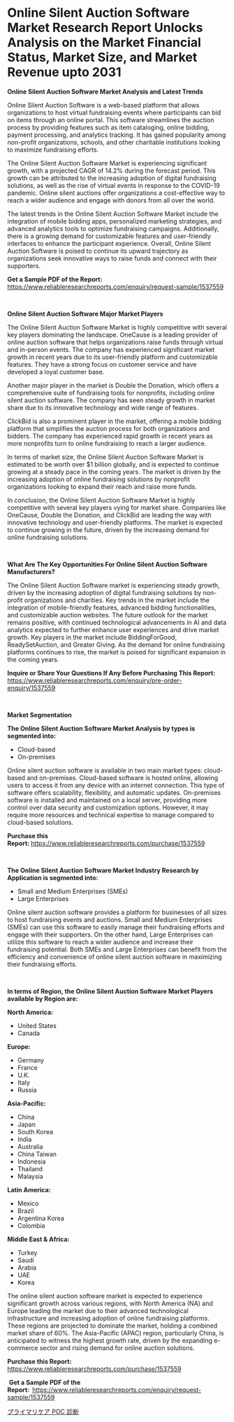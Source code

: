 <p><h1>Online Silent Auction Software Market Research Report Unlocks Analysis on the Market Financial Status, Market Size, and Market Revenue upto 2031</h1></p><p><strong>Online Silent Auction Software Market Analysis and Latest Trends</strong></p>
<p><p>Online Silent Auction Software is a web-based platform that allows organizations to host virtual fundraising events where participants can bid on items through an online portal. This software streamlines the auction process by providing features such as item cataloging, online bidding, payment processing, and analytics tracking. It has gained popularity among non-profit organizations, schools, and other charitable institutions looking to maximize fundraising efforts.</p><p>The Online Silent Auction Software Market is experiencing significant growth, with a projected CAGR of 14.2% during the forecast period. This growth can be attributed to the increasing adoption of digital fundraising solutions, as well as the rise of virtual events in response to the COVID-19 pandemic. Online silent auctions offer organizations a cost-effective way to reach a wider audience and engage with donors from all over the world.</p><p>The latest trends in the Online Silent Auction Software Market include the integration of mobile bidding apps, personalized marketing strategies, and advanced analytics tools to optimize fundraising campaigns. Additionally, there is a growing demand for customizable features and user-friendly interfaces to enhance the participant experience. Overall, Online Silent Auction Software is poised to continue its upward trajectory as organizations seek innovative ways to raise funds and connect with their supporters.</p></p>
<p><strong>Get a Sample PDF of the Report:&nbsp;</strong> <a href="https://www.reliableresearchreports.com/enquiry/request-sample/1537559">https://www.reliableresearchreports.com/enquiry/request-sample/1537559</a></p>
<p>&nbsp;</p>
<p><strong>Online Silent Auction Software Major Market Players</strong></p>
<p><p>The Online Silent Auction Software Market is highly competitive with several key players dominating the landscape. OneCause is a leading provider of online auction software that helps organizations raise funds through virtual and in-person events. The company has experienced significant market growth in recent years due to its user-friendly platform and customizable features. They have a strong focus on customer service and have developed a loyal customer base.</p><p>Another major player in the market is Double the Donation, which offers a comprehensive suite of fundraising tools for nonprofits, including online silent auction software. The company has seen steady growth in market share due to its innovative technology and wide range of features.</p><p>ClickBid is also a prominent player in the market, offering a mobile bidding platform that simplifies the auction process for both organizations and bidders. The company has experienced rapid growth in recent years as more nonprofits turn to online fundraising to reach a larger audience.</p><p>In terms of market size, the Online Silent Auction Software Market is estimated to be worth over $1 billion globally, and is expected to continue growing at a steady pace in the coming years. The market is driven by the increasing adoption of online fundraising solutions by nonprofit organizations looking to expand their reach and raise more funds.</p><p>In conclusion, the Online Silent Auction Software Market is highly competitive with several key players vying for market share. Companies like OneCause, Double the Donation, and ClickBid are leading the way with innovative technology and user-friendly platforms. The market is expected to continue growing in the future, driven by the increasing demand for online fundraising solutions.</p></p>
<p>&nbsp;</p>
<p><strong>What Are The Key Opportunities For Online Silent Auction Software Manufacturers?</strong></p>
<p><p>The Online Silent Auction Software market is experiencing steady growth, driven by the increasing adoption of digital fundraising solutions by non-profit organizations and charities. Key trends in the market include the integration of mobile-friendly features, advanced bidding functionalities, and customizable auction websites. The future outlook for the market remains positive, with continued technological advancements in AI and data analytics expected to further enhance user experiences and drive market growth. Key players in the market include BiddingForGood, ReadySetAuction, and Greater Giving. As the demand for online fundraising platforms continues to rise, the market is poised for significant expansion in the coming years.</p></p>
<p><strong>Inquire or Share Your Questions If Any Before Purchasing This Report:</strong> <a href="https://www.reliableresearchreports.com/enquiry/pre-order-enquiry/1537559">https://www.reliableresearchreports.com/enquiry/pre-order-enquiry/1537559</a></p>
<p>&nbsp;</p>
<p><strong>Market Segmentation</strong></p>
<p><strong>The Online Silent Auction Software Market Analysis by types is segmented into:</strong></p>
<p><ul><li>Cloud-based</li><li>On-premises</li></ul></p>
<p><p>Online silent auction software is available in two main market types: cloud-based and on-premises. Cloud-based software is hosted online, allowing users to access it from any device with an internet connection. This type of software offers scalability, flexibility, and automatic updates. On-premises software is installed and maintained on a local server, providing more control over data security and customization options. However, it may require more resources and technical expertise to manage compared to cloud-based solutions.</p></p>
<p><strong>Purchase this Report:&nbsp;</strong><a href="https://www.reliableresearchreports.com/purchase/1537559">https://www.reliableresearchreports.com/purchase/1537559</a></p>
<p>&nbsp;</p>
<p><strong>The Online Silent Auction Software Market Industry Research by Application is segmented into:</strong></p>
<p><ul><li>Small and Medium Enterprises (SMEs)</li><li>Large Enterprises</li></ul></p>
<p><p>Online silent auction software provides a platform for businesses of all sizes to host fundraising events and auctions. Small and Medium Enterprises (SMEs) can use this software to easily manage their fundraising efforts and engage with their supporters. On the other hand, Large Enterprises can utilize this software to reach a wider audience and increase their fundraising potential. Both SMEs and Large Enterprises can benefit from the efficiency and convenience of online silent auction software in maximizing their fundraising efforts.</p></p>
<p>&nbsp;</p>
<p><strong>In terms of Region, the Online Silent Auction Software Market Players available by Region are:</strong></p>
<p>
    <p> <strong> North America: </strong>
        <ul>
            <li>United States</li>
            <li>Canada</li>
        </ul>
        </p> 
    <p> <strong> Europe: </strong>
        <ul>
            <li>Germany</li>
            <li>France</li>
            <li>U.K.</li>
            <li>Italy</li>
            <li>Russia</li>
        </ul>
        </p> 
    <p> <strong> Asia-Pacific: </strong>
        <ul>
            <li>China</li>
            <li>Japan</li>
            <li>South Korea</li>
            <li>India</li>
            <li>Australia</li>
            <li>China Taiwan</li>
            <li>Indonesia</li>
            <li>Thailand</li>
            <li>Malaysia</li>
        </ul>
        </p> 
    <p> <strong> Latin America: </strong>
        <ul>
            <li>Mexico</li>
            <li>Brazil</li>
            <li>Argentina Korea</li>
            <li>Colombia</li>
        </ul>
        </p> 
    <p> <strong> Middle East & Africa: </strong>
        <ul>
            <li>Turkey</li>
            <li>Saudi</li>
            <li>Arabia</li>
            <li>UAE</li>
            <li>Korea</li>
        </ul>
    </p>
    </p>
<p><p>The online silent auction software market is expected to experience significant growth across various regions, with North America (NA) and Europe leading the market due to their advanced technological infrastructure and increasing adoption of online fundraising platforms. These regions are projected to dominate the market, holding a combined market share of 60%. The Asia-Pacific (APAC) region, particularly China, is anticipated to witness the highest growth rate, driven by the expanding e-commerce sector and rising demand for online auction solutions.</p></p>
<p><strong>Purchase this Report: </strong><a href="https://www.reliableresearchreports.com/purchase/1537559">https://www.reliableresearchreports.com/purchase/1537559</a></p>
<p>&nbsp;<strong>Get a Sample PDF of the Report:&nbsp;&nbsp;</strong><a href="https://www.reliableresearchreports.com/enquiry/request-sample/1537559">https://www.reliableresearchreports.com/enquiry/request-sample/1537559</a></p>
<p><strong></strong></p>
<p><p><a href="https://github.com/oqoeusbvpadwjs08/Market-Research-Report-List-1/blob/main/1699060193063.md">プライマリケア POC 診断</a></p></p>